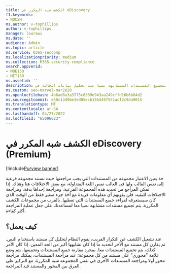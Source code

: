 ```yaml
---
title: الكشف شبه المكرر في eDiscovery
f1.keywords:
- NOCSH
ms.author: v-tophillips
author: v-tophillips
manager: laurawi
ms.date: ''
audience: Admin
ms.topic: article
ms.service: O365-seccomp
ms.localizationpriority: medium
ms.collection: M365-security-compliance
search.appverid:
- MOE150
- MET150
ms.assetid: ''
description: استخدم الكشف شبه المكرر لتجميع المستندات المتشابهة نصيا عند تحليل بيانات الحالة في eDiscovery (Premium).
ms.custom: seo-marvel-mar2020
ms.openlocfilehash: 4b6ad8a3a3775c8389e943aa249cffd16b6b84d2
ms.sourcegitcommit: e50c13d9be3ed05ecb156d497551acf2c9da9015
ms.translationtype: MT
ms.contentlocale: ar-SA
ms.lasthandoff: 04/27/2022
ms.locfileid: "65096623"
---
```

# <a name="near-duplicate-detection-in-ediscovery-premium"></a>الكشف شبه المكرر في eDiscovery (Premium)

[!include[Purview banner](../includes/purview-rebrand-banner.md)]

خذ بعين الاعتبار مجموعة من المستندات التي يجب مراجعتها حيث تستند مجموعة فرعية إلى نفس القالب ولها في الغالب نفس اللغة المتداولة، مع بعض الاختلافات هنا وهناك. إذا تمكن المراجع من تحديد هذه المجموعة الفرعية، ومراجعة إحداها بدقة، ومراجعة الاختلافات للبقية، فلن يفوتهم أي معلومات فريدة مع أخذ جزء صغير فقط من الوقت الذي كان سيستغرقه لقراءة جميع المستندات التي تغطيها. بالقرب من مجموعات الكشف المكررة، يتم تجميع مستندات متشابهة نصيا معا لمساعدتك على جعل عملية المراجعة أكثر كفاءة.

## <a name="how-does-it-work"></a>كيف يعمل؟

عند تشغيل الكشف عن التكرار القريب، يقوم النظام لتحليل كل مستند باستخدام النص. ثم يقارن كل مستند مع الآخر لتحديد ما إذا كان تشابهها أكبر من الحد المعين. إذا كان الأمر كذلك، يتم تجميع المستندات معا. بمجرد مقارنة جميع المستندات وتجميعها، يتم وضع علامة "محوري" على مستند من كل مجموعة؛ عند مراجعة المستندات، يمكنك مراجعة محور أولا ومراجعة المستندات الأخرى في نفس المجموعة شبه المكررة، مع التركيز على الفرق بين المحور والمستند قيد المراجعة.
